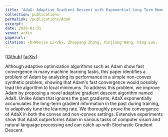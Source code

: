 ```yaml
---
title: "AdaX: Adaptive Gradient Descent with Exponential Long Term Memory"
collection: publications
permalink: /publications/AdaX
excerpt: 
date: 2020-01-31
venue: arXiv
paperurl:
citation: <b>Wenjie Li</b>, Zhaoyang Zhang, Xinjiang Wang, Ping Luo.
---
```

[[Github](https://github.com/switchablenorms/AdaX)] [[arXiv](https://arxiv.org/abs/2004.09740)]

Although adaptive optimization algorithms such as Adam show fast convergence in many machine learning tasks, this paper identifies a problem of Adam by analyzing its performance in a simple non-convex synthetic problem, showing that Adam's fast convergence would possibly lead the algorithm to local minimums. To address this problem, we improve Adam by proposing a novel adaptive gradient descent algorithm named AdaX. Unlike Adam that ignores the past gradients, AdaX exponentially accumulates the long-term gradient information in the past during training, to adaptively tune the learning rate. We thoroughly prove the convergence of AdaX in both the convex and non-convex settings. Extensive experiments show that AdaX outperforms Adam in various tasks of computer vision and natural language processing and can catch up with Stochastic Gradient Descent.
